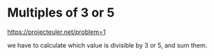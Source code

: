 # Multiples of 3 or 5
https://projecteuler.net/problem=1

we have to calculate which value is divisible by 3 or 5, and sum them.